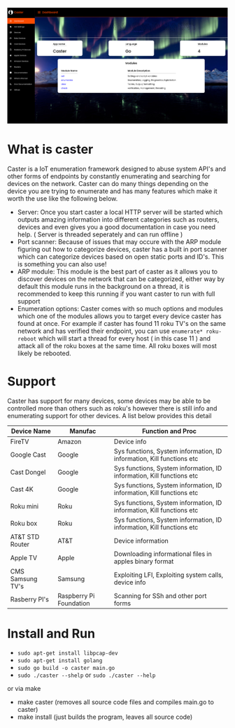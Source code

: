 <p align="center">
  <img src="DemoCaster.png">
</p>

# What is caster 

Caster is a IoT enumeration framework designed to abuse system API's and other forms of endpoints by constantly enumerating and searching for devices on the network. Caster can do many things depending on the device you are trying to enumerate and has many features which make it worth the use like the following below.

* Server: Once you start caster a local HTTP server will be started which outputs amazing information into different categories such as routers, devices and even gives you a good documentation in case you need help. ( Server is threaded seperately and can run offline )
* Port scanner: Because of issues that may occure with the ARP module figuring out how to categorize devices, caster has a built in port scanner which can categorize devices based on open static ports and ID's. This is something you can also use!
* ARP module: This module is the best part of caster as it allows you to discover devices on the network that can be categorized, either way by default this module runs in the background on a thread, it is recommended to keep this running if you want caster to run with full support
* Enumeration options: Caster comes with so much options and modules which one of the modules allows you to target every device caster has found at once. For example if caster has found 11 roku TV's on the same network and has verified their endpoint, you can use `enumerate* roku-reboot` which will start a thread for every host ( in this case 11 ) and attack all of the roku boxes at the same time. All roku boxes will most likely be rebooted.  

# Support 

Caster has support for many devices, some devices may be able to be controlled more than others such as roku's however there is still info and enumerating support for other devices. A list below provides this detail

| Device Name | Manufac | Function and Proc | 
| ----------- | ------- | ----------------- |
| FireTV      | Amazon  |  Device info      |
| Google Cast | Google  | Sys functions, System information, ID information, Kill functions etc |
| Cast Dongel | Google  | Sys functions, System information, ID information, Kill functions etc |
| Cast 4K     | Google  | Sys functions, System information, ID information, Kill functions etc |
| Roku mini   | Roku    | Sys functions, System information, ID information, Kill functions etc |
| Roku box    | Roku    | Sys functions, System information, ID information, Kill functions etc |
| AT&T STD Router | AT&T |  Device information |
| Apple TV    | Apple   |  Downloading informational files in apples binary format |
| CMS Samsung TV's | Samsung | Exploiting LFI, Exploiting system calls, device info |
| Rasberry PI's | Raspberry Pi Foundation | Scanning for SSh and other port forms |

# Install and Run 

* `sudo apt-get install libpcap-dev`
* `sudo apt-get install golang`
* `sudo go build -o caster main.go`
* `sudo ./caster --shelp` or `sudo ./caster --help`

or via make 

* make caster (removes all source code files and compiles main.go to caster)
* make install (just builds the program, leaves all source code)


